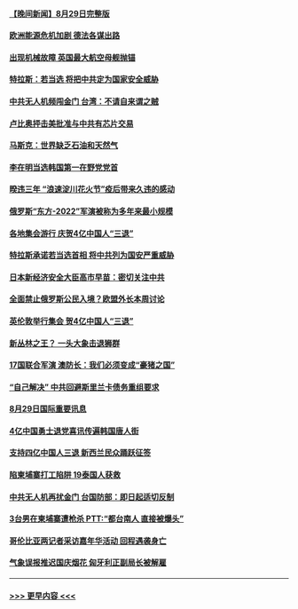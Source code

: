 #### [【晚间新闻】8月29日完整版](../pages/prog202/a103514031.md?t=08301101) 
#### [欧洲能源危机加剧 德法各谋出路](../pages/prog202/a103513881.md?t=08301101) 
#### [出现机械故障 英国最大航空母舰抛锚](../pages/prog202/a103513878.md?t=08301101) 
#### [特拉斯：若当选 将把中共定为国家安全威胁](../pages/prog202/a103513876.md?t=08301101) 
#### [中共无人机频闯金门 台湾：不请自来谓之贼](../pages/prog202/a103513804.md?t=08301101) 
#### [卢比奥抨击美批准与中共有芯片交易](../pages/prog202/a103513760.md?t=08301101) 
#### [马斯克：世界缺乏石油和天然气](../pages/prog202/a103513702.md?t=08301101) 
#### [李在明当选韩国第一在野党党首](../pages/prog202/a103513718.md?t=08301101) 
#### [暌违三年 “浪速淀川花火节”疫后带来久违的感动](../pages/prog202/a103513722.md?t=08301101) 
#### [俄罗斯“东方-2022”军演被称为多年来最小规模](../pages/prog202/a103513609.md?t=08301101) 
#### [各地集会游行 庆贺4亿中国人“三退”](../pages/prog202/a103513720.md?t=08301101) 
#### [特拉斯承诺若当选首相 将中共列为国安严重威胁](../pages/prog202/a103513591.md?t=08301101) 
#### [日本新经济安全大臣高市早苗：密切关注中共](../pages/prog202/a103513585.md?t=08301101) 
#### [全面禁止俄罗斯公民入境？欧盟外长本周讨论](../pages/prog202/a103513580.md?t=08301101) 
#### [英伦敦举行集会 贺4亿中国人“三退”](../pages/prog202/a103513457.md?t=08301101) 
#### [新丛林之王？ 一头大象击退狮群](../pages/prog202/a103513480.md?t=08301101) 
#### [17国联合军演 澳防长：我们必须变成“豪猪之国”](../pages/prog202/a103513485.md?t=08301101) 
#### [“自己解决” 中共回避斯里兰卡债务重组要求](../pages/prog202/a103513490.md?t=08301101) 
#### [8月29日国际重要讯息](../pages/prog202/a103513441.md?t=08301101) 
#### [4亿中国勇士退党喜讯传遍韩国唐人街](../pages/prog202/a103513430.md?t=08301101) 
#### [支持四亿中国人三退 新西兰民众踊跃征签](../pages/prog202/a103513419.md?t=08301101) 
#### [陷柬埔寨打工陷阱 19泰国人获救](../pages/prog202/a103513385.md?t=08301101) 
#### [中共无人机再扰金门 台国防部：即日起适切反制](../pages/prog202/a103513362.md?t=08301101) 
#### [3台男在柬埔寨遭枪杀 PTT:“都台南人 直接被爆头”](../pages/prog202/a103513288.md?t=08301101) 
#### [哥伦比亚两记者采访嘉年华活动 回程遇袭身亡](../pages/prog202/a103513268.md?t=08301101) 
#### [气象误报推迟国庆烟花 匈牙利正副局长被解雇](../pages/prog202/a103513152.md?t=08301101) 

----
#### [ >>> 更早内容 <<< ](../indexes/prog202-earlier.md)
